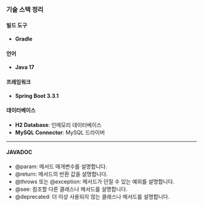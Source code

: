 ### 기술 스택 정리

#### 빌드 도구
- **Gradle**

#### 언어
- **Java 17**

#### 프레임워크
- **Spring Boot 3.3.1**

#### 데이터베이스
- **H2 Database**: 인메모리 데이터베이스
- **MySQL Connector**: MySQL 드라이버

---

#### JAVADOC 
- @param: 메서드 매개변수를 설명합니다.<br>
- @return: 메서드의 반환 값을 설명합니다.<br>
- @throws 또는 @exception: 메서드가 던질 수 있는 예외를 설명합니다.<br>
- @see: 참조할 다른 클래스나 메서드를 설명합니다.<br>
- @deprecated: 더 이상 사용되지 않는 클래스나 메서드를 설명합니다.

